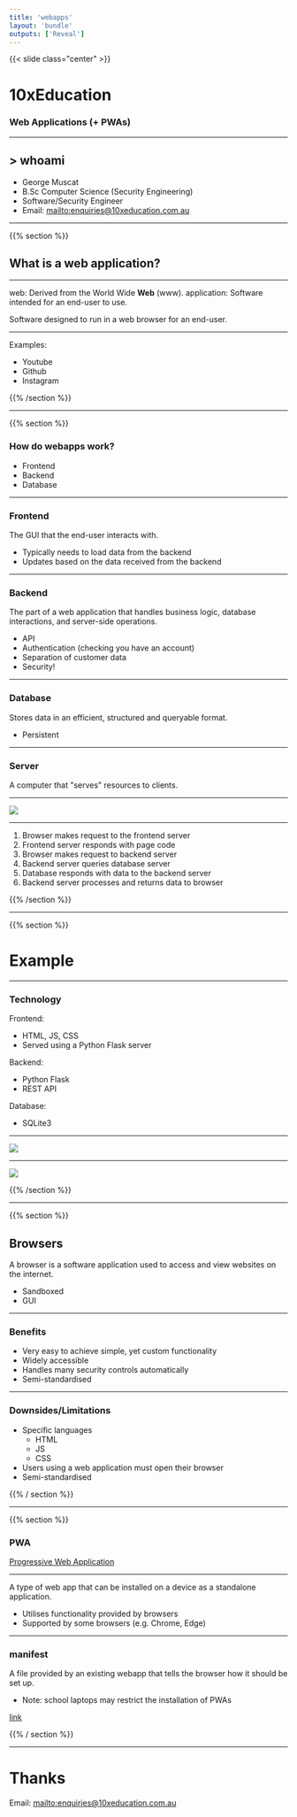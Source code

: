 ```yaml
---
title: 'webapps'
layout: 'bundle'
outputs: ['Reveal']
---
```


{{< slide class="center" >}}

# 10xEducation

### Web Applications (+ PWAs)

---

## > whoami

-   George Muscat
-   B.Sc Computer Science (Security Engineering)
-   Software/Security Engineer
-   Email: [mailto:enquiries@10xeducation.com.au]()

---

{{% section %}}

## What is a web application?

---

web: Derived from the World Wide **Web** (www).
application: Software intended for an end-user to use.

Software designed to run in a web browser for an end-user.

---

Examples:

-   Youtube
-   Github
-   Instagram

{{% /section %}}

---

{{% section %}}

### How do webapps work?

-   Frontend
-   Backend
-   Database

---

### Frontend

The GUI that the end-user interacts with.

-   Typically needs to load data from the backend
-   Updates based on the data received from the backend

---

### Backend

The part of a web application that handles business logic, database interactions, and server-side operations.

-   API
-   Authentication (checking you have an account)
-   Separation of customer data
-   Security!

---

### Database

Stores data in an efficient, structured and queryable format.

-   Persistent

---

### Server

A computer that "serves" resources to clients.

---

<img src="/assets/img/flow.jpg"/>

---

1. Browser makes request to the frontend server
2. Frontend server responds with page code
3. Browser makes request to backend server
4. Backend server queries database server
5. Database responds with data to the backend server
6. Backend server processes and returns data to browser

{{% /section %}}

---

{{% section %}}

# Example

---

### Technology

Frontend:

-   HTML, JS, CSS
-   Served using a Python Flask server

Backend:

-   Python Flask
-   REST API

Database:

-   SQLite3

---

<img src="/assets/img/flow2.jpg"/>

---

<img src="/assets/img/logic.jpg"/>

{{% /section %}}

---

{{% section %}}

## Browsers

A browser is a software application used to access and view websites on the internet.

-   Sandboxed
-   GUI

---

### Benefits

-   Very easy to achieve simple, yet custom functionality
-   Widely accessible
-   Handles many security controls automatically
-   Semi-standardised

---

### Downsides/Limitations

-   Specific languages
    -   HTML
    -   JS
    -   CSS
-   Users using a web application must open their browser
-   Semi-standardised

{{% / section %}}

---

{{% section %}}

### PWA

[Progressive Web Application](https://developer.mozilla.org/en-US/docs/Web/Progressive_web_apps)

---

A type of web app that can be installed on a device as a standalone application.

-   Utilises functionality provided by browsers
-   Supported by some browsers (e.g. Chrome, Edge)

---

### manifest

A file provided by an existing webapp that tells the browser how it should be set up.

-   Note: school laptops may restrict the installation of PWAs

[link](https://developer.mozilla.org/en-US/docs/Web/Manifest)

{{% / section %}}

---

# Thanks

Email: [mailto:enquiries@10xeducation.com.au]()
